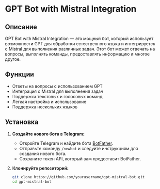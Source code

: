 # GPT Bot with Mistral Integration

## Описание
GPT Bot with Mistral Integration — это мощный бот, который использует возможности GPT для обработки естественного языка и интегрируется с Mistral для выполнения различных задач. Этот бот может отвечать на вопросы, выполнять команды, предоставлять информацию и многое другое.

## Функции
- Ответы на вопросы с использованием GPT
- Интеграция с Mistral для выполнения задач
- Поддержка текстовых и голосовых команд
- Легкая настройка и использование
- Поддержка нескольких языков

## Установка
1. **Создайте нового бота в Telegram:**
   - Откройте Telegram и найдите бота [BotFather](https://t.me/BotFather).
   - Отправьте команду `/newbot` и следуйте инструкциям для создания нового бота.
   - Сохраните токен API, который вам предоставит BotFather.

2. **Клонируйте репозиторий:**
   ```bash
   git clone https://github.com/yourusername/gpt-mistral-bot.git
   cd gpt-mistral-bot
